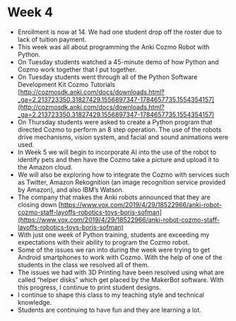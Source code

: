 # Week 4

- Enrollment is now at 14. We had one student drop off the roster due to lack of tuition payment.
- This week was all about programming the Anki Cozmo Robot with Python.
- On Tuesday students watched a 45-minute demo of how Python and Cozmo work together that I put together.
- On Tuesday students went through all of the Python Software Development Kit Cozmo Tutorials [http://cozmosdk.anki.com/docs/downloads.html?_ga=2.213723350.31827429.1556897347-1784657735.1554354157](http://cozmosdk.anki.com/docs/downloads.html?_ga=2.213723350.31827429.1556897347-1784657735.1554354157)
- On Thursday students were asked to create a Python program that directed Cozmo to perform an 8 step operation. The use of the robots drive mechanisms, vision system, and facial and sound animations were used.
- In Week 5 we will begin to incorporate AI into the use of the robot to identify pets and then have the Cozmo take a picture and upload it to the Amazon cloud.
- We will also be exploring how to integrate the Cozmo with services such as Twitter, Amazon Rekognition (an image recognition service provided by Amazon), and also IBM’s Watson.
- The company that makes the Anki robots announced that they are closing down [https://www.vox.com/2019/4/29/18522966/anki-robot-cozmo-staff-layoffs-robotics-toys-boris-sofman](https://www.vox.com/2019/4/29/18522966/anki-robot-cozmo-staff-layoffs-robotics-toys-boris-sofman)
- With just one week of Python training, students are exceeding my expectations with their ability to program the Cozmo robot.
- Some of the issues we ran into during the week were trying to get Android smartphones to work with Cozmo. With the help of one of the students in the class we resolved all of them.
- The issues we had with 3D Printing have been resolved using what are called “helper disks” which get placed by the MakerBot software. With this progress, I continue to print student designs.
- I continue to shape this class to my teaching style and technical knowledge.
- Students are continuing to have fun and they are learning a lot.  